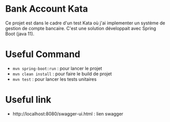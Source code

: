 # Bank Account Kata
Ce projet est dans le cadre d'un test Kata où j'ai implementer un système de gestion de compte bancaire.
C'est une solution développait avec Spring Boot (java 11).
# Useful Command
- `mvn spring-boot:run` : pour lancer le projet
- `mvn clean install` :  pour faire le build de projet
- `mvn test` : pour lancer les tests unitaires
# Useful link
- http://localhost:8080/swagger-ui.html : lien swagger 

